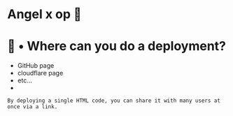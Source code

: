 # Angel x op 👑

# 💢 • Where can you do a deployment?
- GitHub page 
- cloudflare page
- etc...
- 
`By deploying a single HTML code, you can share it with many users at once via a link.`
